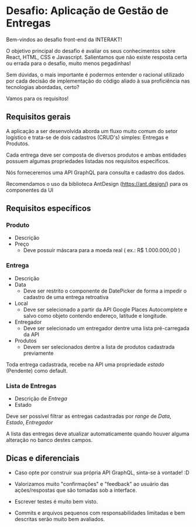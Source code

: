 # Desafio: Aplicação de Gestão de Entregas

Bem-vindos ao desafio front-end da INTERAKT!

O objetivo principal do desafio é avaliar os seus conhecimentos sobre React, HTML, CSS e Javascript. Salientamos que não existe resposta certa ou errada para o desafio, muito menos pegadinhas!

Sem dúvidas, o mais importante é podermos entender o racional utilizado por cada decisão de implementação do código aliado à sua proficiência nas tecnologias abordadas, certo?

Vamos para os requisitos!

## Requisitos gerais

A aplicação a ser desenvolvida aborda um fluxo muito comum do setor logístico e trata-se de dois cadastros (CRUD's) simples: Entregas e Produtos.

Cada entrega deve ser composta de diversos produtos e ambas entidades possuem algumas propriedades listadas nos requisitos específicos.

Nós forneceremos uma API GraphQL para consulta e cadastro dos dados.

Recomendamos o uso da biblioteca AntDesign (https://ant.design/) para os componentes da UI

## Requisitos específicos

### Produto

- Descrição
- Preço
  - Deve possuir máscara para a moeda real ( ex.: R\$ 1.000.000,00 )

### Entrega

- Descrição
- Data
  - Deve ser restrito o componente de DatePicker de forma a impedir o cadastro de uma entrega retroativa
- Local
  - Deve ser selecionado a partir da API Google Places Autocomplete e salvo como objeto contendo endereço, latitude e longitude.
- Entregador
  - Deve ser selecionado um entregador dentre uma lista pré-carregada da API
- Produtos
  - Devem ser selecionados dentre a lista de produtos cadastrada previamente

Toda entrega cadastrada, recebe na API uma propriedade _estado_ (Pendente) como default.

### Lista de Entregas

- Descrição de _Entrega_
- Estado

Deve ser possível filtrar as entregas cadastradas por _range_ de _Data_, _Estado_, _Entregador_

A lista das entregas deve atualizar automaticamente quando houver alguma alteração no banco destes campos.

## Dicas e diferenciais

- Caso opte por construir sua própria API GraphQL, sinta-se à vontade! :D

- Valorizamos muito "confirmações" e "feedback" ao usuário das ações/respostas que são tomadas sob a interface.

- Escrever testes é muito bem visto.

- Commits e arquivos pequenos com responsabilidades limitadas e bem descritas serão muito bem avaliados.
